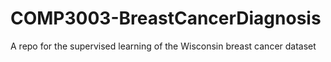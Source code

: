 # COMP3003-BreastCancerDiagnosis
A repo for the supervised learning of the Wisconsin breast cancer dataset
